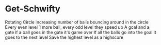 # Get-Schwifty
Rotating Circle
Increasing number of balls bouncing around in the circle
Every even level 1 more ball, every odd level they speed up
A goal and a gate
If a ball goes in the gate it's game over
If all the balls go into the goal it goes to the next level
Save the highest level as a highscore
